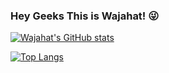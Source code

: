 ### Hey Geeks This is Wajahat! :stuck_out_tongue_winking_eye:

<!--
**wajahat-dev/wajahat-dev** is a ✨ _special_ ✨ repository because its `README.md` (this file) appears on your GitHub profile.

Here are some ideas to get you started:

- 🔭 I’m currently working on ...
- 🌱 I’m currently learning ...
- 👯 I’m looking to collaborate on ...
- 🤔 I’m looking for help with ...
- 💬 Ask me about ...
- 📫 How to reach me: ...
- 😄 Pronouns: ...
- ⚡ Fun fact: ...
-->


[![Wajahat's GitHub stats](https://github-readme-stats.vercel.app/api?username=wajahat-dev)](https://github.com/wajahat-dev/github-readme-stats)

[![Top Langs](https://github-readme-stats.vercel.app/api/top-langs/?username=wajahat-dev&layout=compact)](https://github.com/wajahat-dev/github-readme-stats)
